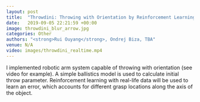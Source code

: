 ```yaml
---
layout: post
title:  "Throwdini: Throwing with Orientation by Reinforcement Learning of Physics Model Errors"
date:   2019-09-05 22:21:59 +00:00
image: throwdini_blur_arrow.jpg
categories: Other 
authors: "<strong>Rui Ouyang</strong>, Ondrej Biza, TBA"
venue: N/A 
video: images/throwdini_realtime.mp4
---
```


I implemented robotic arm system capable of throwing with orientation (see video for example). A simple ballistics model is used to calculate initial throw parameter. Reinforcement learning with real-life data will be used to learn an error, which accounts for different grasp locations along the axis of the object.

